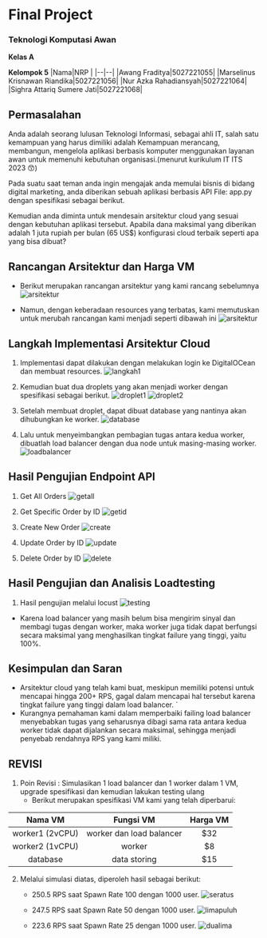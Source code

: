 # Final Project 
### Teknologi Komputasi Awan

**Kelas A**

**Kelompok 5**
|Nama|NRP  |
|--|--|
|Awang Fraditya|5027221055|
|Marselinus Krisnawan Riandika|5027221056|
|Nur Azka Rahadiansyah|5027221064|
|Sighra Attariq Sumere Jati|5027221068|

## Permasalahan
Anda adalah seorang lulusan Teknologi Informasi, sebagai ahli IT, salah satu kemampuan yang harus dimiliki adalah Kemampuan merancang, membangun, mengelola aplikasi berbasis komputer menggunakan layanan awan untuk memenuhi kebutuhan organisasi.(menurut kurikulum IT ITS 2023 😙)

Pada suatu saat teman anda ingin mengajak anda memulai bisnis di bidang digital marketing, anda diberikan sebuah aplikasi berbasis API File: app.py dengan spesifikasi sebagai berikut.

Kemudian anda diminta untuk mendesain arsitektur cloud yang sesuai dengan kebutuhan aplikasi tersebut. Apabila dana maksimal yang diberikan adalah 1 juta rupiah per bulan (65 US$) konfigurasi cloud terbaik seperti apa yang bisa dibuat?

## Rancangan Arsitektur dan Harga VM
- Berikut merupakan rancangan arsitektur yang kami rancang sebelumnya
![arsitektur](./img/archiawal.jpg)

- Namun, dengan keberadaan resources yang terbatas, kami memutuskan untuk merubah rancangan kami menjadi seperti dibawah ini
![arsitektur](./img/archi.jpg)

## Langkah Implementasi Arsitektur Cloud
1. Implementasi dapat dilakukan dengan melakukan login ke DigitalOCean dan membuat resources.
![langkah1](./img/Langkah1.png)

2. Kemudian buat dua droplets yang akan menjadi worker dengan spesifikasi sebagai berikut.
![droplet1](./img/Droplet1.png)
![droplet2](./img/Droplet2.png)

3. Setelah membuat droplet, dapat dibuat database yang nantinya akan dihubungkan ke worker.
![database](./img/database.png)

4. Lalu untuk menyeimbangkan pembagian tugas antara kedua worker, dibuatlah load balancer dengan dua node untuk masing-masing worker.
![loadbalancer](./img/loadbalancer.png)

## Hasil Pengujian Endpoint API
1. Get All Orders
![getall](./img/GETALL.jpeg)

2. Get Specific Order by ID
![getid](./img/GETORDER.jpeg)
3. Create New Order
![create](./img/POSTAPI.jpeg)

4. Update Order by ID
![update](./img/PUTORDER.jpeg)

5. Delete Order by ID
![delete](./img/DELETEORDER.jpeg)

## Hasil Pengujian dan Analisis Loadtesting
1. Hasil pengujian melalui locust
![testing](./img/TEST25.jpeg)
- Karena load balancer yang masih belum bisa mengirim sinyal dan membagi tugas dengan worker, maka worker juga tidak dapat berfungsi secara maksimal yang menghasilkan tingkat failure yang tinggi, yaitu 100%.

## Kesimpulan dan Saran
- Arsitektur cloud yang telah kami buat, meskipun memiliki potensi untuk mencapai hingga 200+ RPS, gagal dalam mencapai hal tersebut karena tingkat failure yang tinggi dalam load balancer.
`
- Kurangnya pemahaman kami dalam memperbaiki failing load balancer menyebabkan tugas yang seharusnya dibagi sama rata antara kedua worker tidak dapat dijalankan secara maksimal, sehingga menjadi penyebab rendahnya RPS yang kami miliki.

## REVISI
1. Poin Revisi : Simulasikan 1 load balancer dan 1 worker dalam 1 VM, upgrade spesifikasi dan kemudian lakukan testing ulang
   - Berikut merupakan spesifikasi VM kami yang telah diperbarui:

|   Nama VM   |   Fungsi VM   | Harga VM |
|:-----------:|:-------------:|:--------:|
| worker1 (2vCPU) | worker dan load balancer |   $32    |
| worker2 (1vCPU) |        worker            |   $8     |
|  database       |    data storing          |   $15    |

2. Melalui simulasi diatas, diperoleh hasil sebagai berikut:
   - 250.5 RPS saat Spawn Rate 100 dengan 1000 user.
   ![seratus](./img/seratus.jpeg)

   - 247.5 RPS saat Spawn Rate 50 dengan 1000 user.
   ![limapuluh](./img/limapulu.jpeg)

   - 223.6 RPS saat Spawn Rate 25 dengan 1000 user.
   ![dualima](./img/dualima.jpeg)



